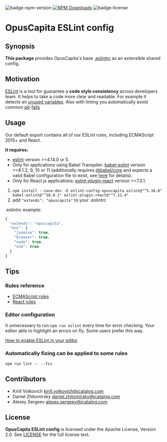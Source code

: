 ![badge-npm-version](https://img.shields.io/npm/v/eslint-config-opuscapita.svg)
[![NPM Downloads](https://img.shields.io/npm/dm/eslint-config-opuscapita.svg)](https://npmjs.org/package/eslint-config-opuscapita)
![badge-license](https://img.shields.io/github/license/OpusCapita/eslint-config.svg)

# OpusCapita ESLint config

## Synopsis

**This package** provides OpusCapita's base [.eslintrc](http://eslint.org/docs/user-guide/configuring#configuration-file-formats) as an extensible shared config.

## Motivation

[ESLint](http://eslint.org/) is a tool for guarantee a **code style consistency** across developers team.
It helps to take a code more clear and readable. For example it detects an [unused variables](http://eslint.org/docs/rules/no-unused-vars). Also with linting you automatically avoid common [pit](http://stackoverflow.com/questions/7818903/jslint-says-missing-radix-parameter-what-should-i-do)-[falls](http://eslint.org/docs/rules/eqeqeq)

## Usage

Our default export contains all of our ESLint rules, including ECMAScript 2015+ and React.

**It requires:**

* [eslint](https://github.com/eslint/eslint) version >=4.14.0 or 5.
* Only for applications using Babel Transpiler: [babel-eslint](https://github.com/babel/babel-eslint) version >=8.1.2, 9, 10 or 11 (additionally requires [@babel/core](https://github.com/babel/babel/tree/master/packages/babel-core) and expects a valid Babel configuration file to exist, see [here](https://github.com/babel/babel-eslint/blob/5102c31835bdd4ec78d9f32b68a4d94a5c78678d/README.md#breaking-change-in-v11xx) for details).
* Only for React.js applications: [eslint-plugin-react](https://github.com/yannickcr/eslint-plugin-react) version >=7.5.1.

1. `npm install --save-dev -E eslint-config-opuscapita eslint@"^5.16.0" babel-eslint@"^10.0.1" eslint-plugin-react@"^7.12.4"`
2. add `"extends": "opuscapita"` to your .eslintrc

.eslintrc example:
```javascript
{
  "extends": "opuscapita",
  "env": {
    "jasmine": true,
    "browser": true,
    "node": true,
    "es6": true
  }
}
```

## Tips

### Rules reference

* [ECMAScript rules](http://eslint.org/docs/rules/)
* [React rules](https://github.com/yannickcr/eslint-plugin-react#list-of-supported-rules)

### Editor configuration

It unnecessary to run `npm run eslint` every time for error checking. Your editor able to highlight an errors on fly.
Some users prefer this way.

[How to enable ESLint in your editor](http://eslint.org/docs/user-guide/integrations)

### Automatically fixing can be applied to some rules

`npm run lint -- --fix`

## Contributors

* Kirill Volkovich kirill.volkovich@jcatalog.com
* Daniel Zhitomirsky daniel.zhitomirsky@jcatalog.com
* Alexey Sergeev alexey.sergeev@jcatalog.com

## License

**OpusCapita ESLint config** is licensed under the Apache License, Version 2.0. See [LICENSE](./LICENSE) for the full license text.
